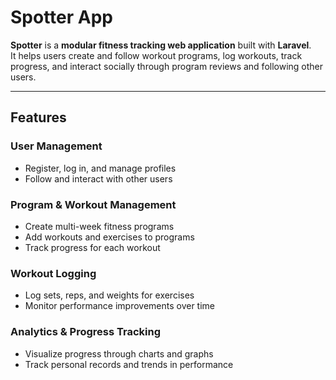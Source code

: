 # Spotter App

**Spotter** is a **modular fitness tracking web application** built with **Laravel**.  
It helps users create and follow workout programs, log workouts, track progress, and interact socially through program reviews and following other users.

---

## Features

### User Management
- Register, log in, and manage profiles
- Follow and interact with other users

### Program & Workout Management
- Create multi-week fitness programs
- Add workouts and exercises to programs
- Track progress for each workout

### Workout Logging
- Log sets, reps, and weights for exercises
- Monitor performance improvements over time

### Analytics & Progress Tracking
- Visualize progress through charts and graphs
- Track personal records and trends in performance
